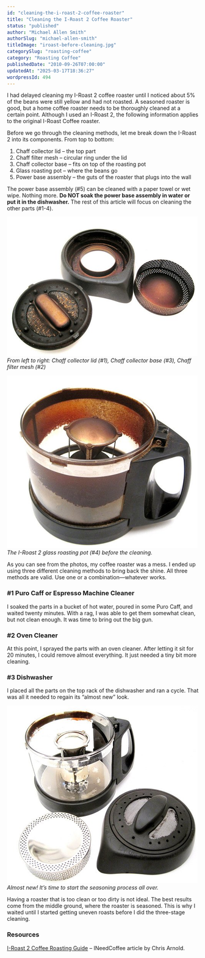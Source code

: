 ```yaml
---
id: "cleaning-the-i-roast-2-coffee-roaster"
title: "Cleaning the I-Roast 2 Coffee Roaster"
status: "published"
author: "Michael Allen Smith"
authorSlug: "michael-allen-smith"
titleImage: "iroast-before-cleaning.jpg"
categorySlug: "roasting-coffee"
category: "Roasting Coffee"
publishedDate: "2010-09-26T07:00:00"
updatedAt: "2025-03-17T18:36:27"
wordpressId: 494
---
```


I had delayed cleaning my I-Roast 2 coffee roaster until I noticed about 5% of the beans were still yellow and had not roasted. A seasoned roaster is good, but a home coffee roaster needs to be thoroughly cleaned at a certain point. Although I used an I-Roast 2, the following information applies to the original I-Roast Coffee roaster.

Before we go through the cleaning methods, let me break down the I-Roast 2 into its components. From top to bottom:

1.  Chaff collector lid – the top part
2.  Chaff filter mesh – circular ring under the lid
3.  Chaff collector base – fits on top of the roasting pot
4.  Glass roasting pot – where the beans go
5.  Power base assembly – the guts of the roaster that plugs into the wall

The power base assembly (#5) can be cleaned with a paper towel or wet wipe. Nothing more. **Do NOT soak the power base assembly in water or put it in the dishwasher.** The rest of this article will focus on cleaning the other parts (#1-4).

![iroast-lid-chaff-parts](iroast-lid-chaff-parts1.jpg)  
*From left to right: Chaff collector lid (#1), Chaff collector base (#3), Chaff filter mesh (#2)*

![iroast-before-cleaning](iroast-before-cleaning.jpg)  
*The I-Roast 2 glass roasting pot (#4) before the cleaning.*

As you can see from the photos, my coffee roaster was a mess. I ended up using three different cleaning methods to bring back the shine. All three methods are valid. Use one or a combination—whatever works.

### #1 Puro Caff or Espresso Machine Cleaner

I soaked the parts in a bucket of hot water, poured in some Puro Caff, and waited twenty minutes. With a rag, I was able to get them somewhat clean, but not clean enough. It was time to bring out the big gun.

### #2 Oven Cleaner

At this point, I sprayed the parts with an oven cleaner. After letting it sit for 20 minutes, I could remove almost everything. It just needed a tiny bit more cleaning.

### #3 Dishwasher

I placed all the parts on the top rack of the dishwasher and ran a cycle. That was all it needed to regain its “almost new” look.

![iroast-after-cleaning](iroast-after-cleaning.jpg)  
*Almost new! It’s time to start the seasoning process all over.*

Having a roaster that is too clean or too dirty is not ideal. The best results come from the middle ground, where the roaster is seasoned. This is why I waited until I started getting uneven roasts before I did the three-stage cleaning.

### Resources

[I-Roast 2 Coffee Roasting Guide](http://ineedcoffee.com/roasting-coffee-in-a-popcorn-popper/) – INeedCoffee article by Chris Arnold.